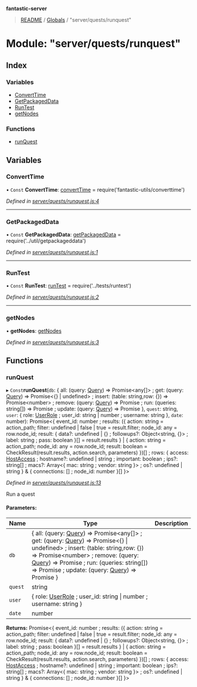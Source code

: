 **fantastic-server**

> [README](../README.md) / [Globals](../globals.md) / "server/quests/runquest"

# Module: "server/quests/runquest"

## Index

### Variables

* [ConvertTime](_server_quests_runquest_.md#converttime)
* [GetPackagedData](_server_quests_runquest_.md#getpackageddata)
* [RunTest](_server_quests_runquest_.md#runtest)
* [getNodes](_server_quests_runquest_.md#getnodes)

### Functions

* [runQuest](_server_quests_runquest_.md#runquest)

## Variables

### ConvertTime

• `Const` **ConvertTime**: [convertTime](_packages_fantastic_utils_converttime_.md#converttime) = require('fantastic-utils/converttime')

*Defined in [server/quests/runquest.js:4](https://github.com/besimorhino/project-fantastic/blob/a9b4b41/server/quests/runquest.js#L4)*

___

### GetPackagedData

• `Const` **GetPackagedData**: [getPackagedData](_server_util_getpackageddata_.md#getpackageddata) = require('../util/getpackageddata')

*Defined in [server/quests/runquest.js:1](https://github.com/besimorhino/project-fantastic/blob/a9b4b41/server/quests/runquest.js#L1)*

___

### RunTest

• `Const` **RunTest**: [runTest](_server_tests_runtest_.md#runtest) = require('../tests/runtest')

*Defined in [server/quests/runquest.js:2](https://github.com/besimorhino/project-fantastic/blob/a9b4b41/server/quests/runquest.js#L2)*

___

### getNodes

•  **getNodes**: [getNodes](_server_db_getnodes_index_.md#getnodes)

*Defined in [server/quests/runquest.js:3](https://github.com/besimorhino/project-fantastic/blob/a9b4b41/server/quests/runquest.js#L3)*

## Functions

### runQuest

▸ `Const`**runQuest**(`db`: { all: (query: [Query](_packages_fantastic_utils_db_types_d_.md#query)) => Promise\<any[]> ; get: (query: [Query](_packages_fantastic_utils_db_types_d_.md#query)) => Promise\<{} \| undefined> ; insert: (table: string,row: {}) => Promise\<number> ; remove: (query: [Query](_packages_fantastic_utils_db_types_d_.md#query)) => Promise ; run: (queries: string[]) => Promise ; update: (query: [Query](_packages_fantastic_utils_db_types_d_.md#query)) => Promise  }, `quest`: string, `user`: { role: [UserRole](_packages_fantastic_utils_types_d_.md#userrole) ; user_id: string \| number ; username: string  }, `date`: number): Promise\<{ event_id: number ; results: ({ action: string = action\_path; filter: undefined \| false \| true = result.filter; node_id: any = row.node\_id; result: { data?: undefined \| {} ; followups?: Object\<string, {}> ; label: string ; pass: boolean  }[] = result.results } \| { action: string = action\_path; node_id: any = row.node\_id; result: boolean = CheckResult(result.results, action.search, parameters) })[] ; rows: { access: [HostAccess](_server_db_types_d_.md#hostaccess) ; hostname?: undefined \| string ; important: boolean ; ips?: string[] ; macs?: Array\<{ mac: string ; vendor: string  }> ; os?: undefined \| string  } & { connections: [] ; node_id: number  }[]  }>

*Defined in [server/quests/runquest.js:13](https://github.com/besimorhino/project-fantastic/blob/a9b4b41/server/quests/runquest.js#L13)*

Run a quest

#### Parameters:

Name | Type | Description |
------ | ------ | ------ |
`db` | { all: (query: [Query](_packages_fantastic_utils_db_types_d_.md#query)) => Promise\<any[]> ; get: (query: [Query](_packages_fantastic_utils_db_types_d_.md#query)) => Promise\<{} \| undefined> ; insert: (table: string,row: {}) => Promise\<number> ; remove: (query: [Query](_packages_fantastic_utils_db_types_d_.md#query)) => Promise ; run: (queries: string[]) => Promise ; update: (query: [Query](_packages_fantastic_utils_db_types_d_.md#query)) => Promise  } |  |
`quest` | string |  |
`user` | { role: [UserRole](_packages_fantastic_utils_types_d_.md#userrole) ; user_id: string \| number ; username: string  } |  |
`date` | number |   |

**Returns:** Promise\<{ event_id: number ; results: ({ action: string = action\_path; filter: undefined \| false \| true = result.filter; node_id: any = row.node\_id; result: { data?: undefined \| {} ; followups?: Object\<string, {}> ; label: string ; pass: boolean  }[] = result.results } \| { action: string = action\_path; node_id: any = row.node\_id; result: boolean = CheckResult(result.results, action.search, parameters) })[] ; rows: { access: [HostAccess](_server_db_types_d_.md#hostaccess) ; hostname?: undefined \| string ; important: boolean ; ips?: string[] ; macs?: Array\<{ mac: string ; vendor: string  }> ; os?: undefined \| string  } & { connections: [] ; node_id: number  }[]  }>
